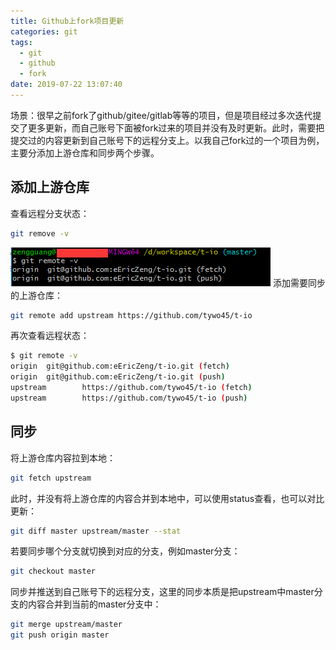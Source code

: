 ```yaml
---
title: Github上fork项目更新
categories: git
tags:
  - git
  - github
  - fork
date: 2019-07-22 13:07:40
---
```

场景：很早之前fork了github/gitee/gitlab等等的项目，但是项目经过多次迭代提交了更多更新，而自己账号下面被fork过来的项目并没有及时更新。此时，需要把提交过的内容更新到自己账号下的远程分支上。以我自己fork过的一个项目为例，主要分添加上游仓库和同步两个步骤。
## 添加上游仓库
查看远程分支状态：
```bash
git remove -v
```
![git remote -v](https://raw.githubusercontent.com/eEricZeng/imgbed/master/20190722112159.png)
添加需要同步的上游仓库：
```bash
git remote add upstream https://github.com/tywo45/t-io
```
再次查看远程状态：
```bash
$ git remote -v
origin  git@github.com:eEricZeng/t-io.git (fetch)
origin  git@github.com:eEricZeng/t-io.git (push)
upstream        https://github.com/tywo45/t-io (fetch)
upstream        https://github.com/tywo45/t-io (push)
```
## 同步
将上游仓库内容拉到本地：
```bash
git fetch upstream
```
此时，并没有将上游仓库的内容合并到本地中，可以使用status查看，也可以对比更新：
```bash
git diff master upstream/master --stat
```
若要同步哪个分支就切换到对应的分支，例如master分支：
```bash
git checkout master
```
同步并推送到自己账号下的远程分支，这里的同步本质是把upstream中master分支的内容合并到当前的master分支中：
```bash
git merge upstream/master
git push origin master
```
